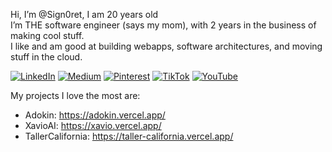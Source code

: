 Hi, I’m @Sign0ret, I am 20 years old<br>I’m THE software engineer (says my mom), with 2 years in the business of making cool stuff.
 <br>I like and am good at building webapps, software architectures, and moving stuff in the cloud.

[![LinkedIn](https://img.shields.io/badge/LinkedIn-%230077B5.svg?logo=linkedin&logoColor=white)](https://linkedin.com/in/adolfo-signoret-442091242/) [![Medium](https://img.shields.io/badge/Medium-12100E?logo=medium&logoColor=white)](https://medium.com/@adolfo.h.signoret) [![Pinterest](https://img.shields.io/badge/Pinterest-%23E60023.svg?logo=Pinterest&logoColor=white)](https://pinterest.com/adolfohsignoret) [![TikTok](https://img.shields.io/badge/TikTok-%23000000.svg?logo=TikTok&logoColor=white)](https://tiktok.com/@sign0ret) [![YouTube](https://img.shields.io/badge/YouTube-%23FF0000.svg?logo=YouTube&logoColor=white)](https://youtube.com/@sign0ret128) 


My projects I love the most are:
- Adokin: https://adokin.vercel.app/
- XavioAI: https://xavio.vercel.app/
- TallerCalifornia: https://taller-california.vercel.app/
